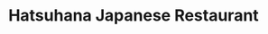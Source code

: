 ---
layout: place
title: "Hatsuhana Japanese Restaurant"
permalink: /hawaii/honolulu/hatsuhana-japanese-restaurant.html
stateAbbr: HI
stateName: Hawaii
cityName: Honolulu
seo:
  name: "Hatsuhana Japanese Restaurant"
  type: Restaurant
  links: https://www.hatsuhanausa.com/
description: "Hatsuhana Japanese Restaurant serves delicious sushi in Honolulu, Hawaii. Try fresh Japanese dishes for a great dining experience. "
place_id: ChIJE2-ZnPVtAHwR6P2bJEKeAoY
photos:
  - name: >-
      places/ChIJE2-ZnPVtAHwR6P2bJEKeAoY/photos/AeeoHcId-bMtoSIQVf8fXHIt9LT-iRiE6TAyU9BBSVBfkbCjMLN7_QJ4Yu2wxVnNO31JqhDBOyD22ykv92s72boZdufXZi0DhAIXg3rVw9KdtxIBLv4Xh1BZIK0HQDxkIKGPuJJPUvvD7uNz9pHG_lIAoF1ojoWFhzQI25vl3o6A2y0cij0xGC3BZ_vLspp7zLg2Oae85Uwofr9s8S_VY9Ostn0phAMgiBvijW87r4wV3ziFMU5j4L2cBESkoZkwdnh1RWsF7IQSIiZY9oHWCpHxCEOE7GvJWDdjKCkwYYSFjtw
    widthPx: 4000
    heightPx: 3000
    authorAttributions:
      - displayName: Hatsuhana Japanese Restaurant
        uri: https://maps.google.com/maps/contrib/103257918990933360442
        photoUri: >-
          https://lh3.googleusercontent.com/a-/ALV-UjWibBjY377JdgoMFp9HXH7YMBRDISm2Byh7G2Bvv4GqHXafPWg=s100-p-k-no-mo
    flagContentUri: >-
      https://www.google.com/local/imagery/report/?cb_client=maps_api_places.places_api&image_key=!1e10!2sAF1QipNB7EdjS9HJqiYvG_6nsOcJofRGBwkAdbmcECw&hl=en-US
    googleMapsUri: >-
      https://www.google.com/maps/place//data=!3m4!1e2!3m2!1sAF1QipNB7EdjS9HJqiYvG_6nsOcJofRGBwkAdbmcECw!2e10!4m2!3m1!1s0x7c006df59c996f13:0x86029e42249bfde8
  - name: >-
      places/ChIJE2-ZnPVtAHwR6P2bJEKeAoY/photos/AeeoHcKdLCkCMGLeig38gsh3IQLFylzRhAsV3i4y7_BEtPlhZfrooZEtZsd2_VHQvgBKojI4TvrJFvkeB-7I1cGR8atybMypD2hlQc5FDhi8o8Ooxz9R1hQxzVXxZoPjJlcJya9-gqINLQOLQhx6t_F0vbZZ80oiS4Ebhlf-NSXCKly0u8MF4gdWzGvdAX2pwT9tsyH--osw7pfkBQf0CaX-h7d0jTWi55VpFJZj4v3Xv0pitEwrXO4Y972jt4RzGdcXc7ne3Jbdk3OzoudU_8Ix1T0inWCyaYWWfnZXvYqenns
    widthPx: 3311
    heightPx: 1695
    authorAttributions:
      - displayName: Hatsuhana Japanese Restaurant
        uri: https://maps.google.com/maps/contrib/103257918990933360442
        photoUri: >-
          https://lh3.googleusercontent.com/a-/ALV-UjWibBjY377JdgoMFp9HXH7YMBRDISm2Byh7G2Bvv4GqHXafPWg=s100-p-k-no-mo
    flagContentUri: >-
      https://www.google.com/local/imagery/report/?cb_client=maps_api_places.places_api&image_key=!1e10!2sAF1QipObcp_URMu1YUVjWUc5zHpOr6HyXDK1zSvwS6g&hl=en-US
    googleMapsUri: >-
      https://www.google.com/maps/place//data=!3m4!1e2!3m2!1sAF1QipObcp_URMu1YUVjWUc5zHpOr6HyXDK1zSvwS6g!2e10!4m2!3m1!1s0x7c006df59c996f13:0x86029e42249bfde8
  - name: >-
      places/ChIJE2-ZnPVtAHwR6P2bJEKeAoY/photos/AeeoHcIzTKG71wFzA4ibSjTgXswGHqGNQagTJ43oG00t6QUMfe5qsRcABlAWazt00jUzenIP8YwSf4Uh5IaXE8Iz6GI0e7JpwNIRUCRe0UQAb-R37NxeAgxaQuIm8eiw2JKBWQnisYPC3U1JFyI32yuD8szQfGbwJDzAi1mnOpexoryuladamMFlmxDOyIkmsjTyeAe1xhVlxorY2TLu4lIVpa1Kk3hW8jn4opPT34cFz5-llnysI1xBWIa6BCOkCitQsEK1IC5txZWxXf6bI7DAD3zNNUhqduupID0gOM58-Xt91l9kkfzsDdibUj2O6BzByZ_hALSy_YmqrR3QzjjgTQoXVLHIJOde639ZpoYDdsvSFgyX1QQg0uhBTtiox8a5Nq-xPt2JJlH_03yuNuxApDxG9Ui5AwBgvjQzh8Lx3ZF537LX
    widthPx: 4000
    heightPx: 2252
    authorAttributions:
      - displayName: Ronald Nault
        uri: https://maps.google.com/maps/contrib/115189577994444496271
        photoUri: >-
          https://lh3.googleusercontent.com/a/ACg8ocITCi82qKzN_H3EDrJnHzf7fcPXRmd1OEK8mk8OjuX583Njzw=s100-p-k-no-mo
    flagContentUri: >-
      https://www.google.com/local/imagery/report/?cb_client=maps_api_places.places_api&image_key=!1e10!2sCIHM0ogKEICAgID3646g4wE&hl=en-US
    googleMapsUri: >-
      https://www.google.com/maps/place//data=!3m4!1e2!3m2!1sCIHM0ogKEICAgID3646g4wE!2e10!4m2!3m1!1s0x7c006df59c996f13:0x86029e42249bfde8
  - name: >-
      places/ChIJE2-ZnPVtAHwR6P2bJEKeAoY/photos/AeeoHcKl1JZ1IjzSCRhiQm4d9igZsQaeJpWxorkx3cZC6uKm1_54tC1Yu7zRKI2hjoHKlOGQMFrpppzA1n6rxTdgPEP5wIfG3Mvjk7JfWQcUe-zkJHbKaQ-zkLPOHg5vRRdA3H14e-YxfzwCl16fVbVUhF3Zsb6de9B5GH2z2KEUMMsL_IiUL_o7fkjHn1JAQxWcEzDmRcPNlax6RSDqCWEsyDnegoJ3RJslKT3e8p7vfwKfNCockx9XrLnq6PGMH5jPJBSpanZ4yNnZlWMJAd9jI6BRL1TThkvTnCEbGbgd9QU1PjKjPelyqcaSgWNF0h6WvEqBaamPOvQFaeGSSjupiFmoxsi8pMwXrIAa1l-zfuaqzLp6yqUpN7ktSM-3k8KympuVx3--7awtq9Lx5MgUqiagISOs2j_Iv3kInIUP9nkHgEg
    widthPx: 4031
    heightPx: 2267
    authorAttributions:
      - displayName: M BDV
        uri: https://maps.google.com/maps/contrib/112973784609537987020
        photoUri: >-
          https://lh3.googleusercontent.com/a-/ALV-UjVrb1cW8XlGy6yymvgPuMNsPMRDbirWlFIFYqnNG5Fe2p47zL4EBg=s100-p-k-no-mo
    flagContentUri: >-
      https://www.google.com/local/imagery/report/?cb_client=maps_api_places.places_api&image_key=!1e10!2sCIHM0ogKEICAgIDDzd-OmgE&hl=en-US
    googleMapsUri: >-
      https://www.google.com/maps/place//data=!3m4!1e2!3m2!1sCIHM0ogKEICAgIDDzd-OmgE!2e10!4m2!3m1!1s0x7c006df59c996f13:0x86029e42249bfde8
  - name: >-
      places/ChIJE2-ZnPVtAHwR6P2bJEKeAoY/photos/AeeoHcLx6XGOnZ_u2UgkmAGF84u6p1Bfl_Namp4AaSBAyS5yg5M1s2tvARFyyR2YEajgTXC0kVnVAL06a1kkDEWEZkeYYm3tOKpatl7ANTTGuOa-tK_VuWyeH5NWHM7etRAOHF1m1xY91pNi7bF07py9WIuJ32L1mp5BfdAaATypl8FzkYeFo2E1cTpjDZCv1nEi27_50gV2YtHaB2ck6G3HOLDpIThT9hcKU-AhyPYiJ9sz5XHBQg9u64zd2rEGoCKv3M6eX4jWoRtQLEnpmncG3xWG7E-FAKO84H2tRb-Dntw
    widthPx: 1700
    heightPx: 2800
    authorAttributions:
      - displayName: Hatsuhana Japanese Restaurant
        uri: https://maps.google.com/maps/contrib/103257918990933360442
        photoUri: >-
          https://lh3.googleusercontent.com/a-/ALV-UjWibBjY377JdgoMFp9HXH7YMBRDISm2Byh7G2Bvv4GqHXafPWg=s100-p-k-no-mo
    flagContentUri: >-
      https://www.google.com/local/imagery/report/?cb_client=maps_api_places.places_api&image_key=!1e10!2sAF1QipO8v1v5qnE0K6lJxMvrudd9pERFO2izjacUYrY&hl=en-US
    googleMapsUri: >-
      https://www.google.com/maps/place//data=!3m4!1e2!3m2!1sAF1QipO8v1v5qnE0K6lJxMvrudd9pERFO2izjacUYrY!2e10!4m2!3m1!1s0x7c006df59c996f13:0x86029e42249bfde8
  - name: >-
      places/ChIJE2-ZnPVtAHwR6P2bJEKeAoY/photos/AeeoHcJMJDiiELIWWJUsLQxST1BrORQrK9BgdqskjuVFCSCBmG8JuqFqvKZ6pVrouDCsFXKQl-Cz23qq4NtXyN4sOHCZpSSE0UqbgpTOGnMXpC63xitHpzlGyXfFm2c9HweHu1qHiCbY7xx_tVoiybVqsUuKZwomeDQ8up6nRdW_wCK9binb_pHZZ0gJ70DpYR3tiWY9gsOkpq-6kvaNyYdbzq8AMqpJ339rFunGEPWdp9zuhmBsJyn-GdEWkfKobrPRIzOMFYmuhuLUzAIpUywRE8EMRddCj5cofRke5pbGQnYUMCymuNPm3-vi7XHbnBlDhpgTPoGiNFO34wcbFCdGEVJ79jhOeU6mOnrK0-owvFxjWrPfDI4LvivoHzNFqNibS2e-JZoNPYtzo0QuVH2txg-lQi6PamdMR7rt7wM8GuWR1rBQ
    widthPx: 4000
    heightPx: 3000
    authorAttributions:
      - displayName: Ryan Y
        uri: https://maps.google.com/maps/contrib/103064015528879969198
        photoUri: >-
          https://lh3.googleusercontent.com/a-/ALV-UjUi22IO76ostIh3Fq3mWTw9Cf-Z9F6UPZwalZAe0hZWEBquC-09=s100-p-k-no-mo
    flagContentUri: >-
      https://www.google.com/local/imagery/report/?cb_client=maps_api_places.places_api&image_key=!1e10!2sCIHM0ogKEICAgMCQvNyi0QE&hl=en-US
    googleMapsUri: >-
      https://www.google.com/maps/place//data=!3m4!1e2!3m2!1sCIHM0ogKEICAgMCQvNyi0QE!2e10!4m2!3m1!1s0x7c006df59c996f13:0x86029e42249bfde8
  - name: >-
      places/ChIJE2-ZnPVtAHwR6P2bJEKeAoY/photos/AeeoHcKzRndh75KGcbXVk0DdA15Lzzihncj_vg6slfT3mNg0_GeScEVIlhpQ2Rp5A8AeXX513v87uR_tbJYwmicxfc57sOiQU_5PIYyVy-lZXfRm8KniSIMHr4d9DqzNjKraT6gQipI5oHx8pSGzn0EdCdpYwnq4viZaVJNYiDHVqaEAGExetAUNj71J5c0R5XBPmBfz0K_cFxHm96wLe_mh3mrzlESeymLM2NQ1__6alRFIkrq3XvIjg6LnWIzlQ0DzaWxPvnyqIYIA5fj2OJtLVcqVueTMFFMoyvtWN3HqTKe3iHPnSnoSNrrs68DdhrG7Kj_qNAEVk2svClZEDr_tv0SBTo8vAQgyc9ph6XX4rcmDU9rhiFGDhspvUtWcH39q-mZakmnQzSg8z6cENer_0QPMF5TKli2Z48wl5rBMWYx4GFuh
    widthPx: 4000
    heightPx: 3000
    authorAttributions:
      - displayName: Carl Davis
        uri: https://maps.google.com/maps/contrib/101805327042684701945
        photoUri: >-
          https://lh3.googleusercontent.com/a-/ALV-UjWUYQJIDAbVQDrkM5vtR27ifnZwscVetFTlm093zutRgkBTequZ=s100-p-k-no-mo
    flagContentUri: >-
      https://www.google.com/local/imagery/report/?cb_client=maps_api_places.places_api&image_key=!1e10!2sCIHM0ogKEICAgICTltqHtAE&hl=en-US
    googleMapsUri: >-
      https://www.google.com/maps/place//data=!3m4!1e2!3m2!1sCIHM0ogKEICAgICTltqHtAE!2e10!4m2!3m1!1s0x7c006df59c996f13:0x86029e42249bfde8
  - name: >-
      places/ChIJE2-ZnPVtAHwR6P2bJEKeAoY/photos/AeeoHcJyRTPzW5GSK-pDxulOdSHFeCGaYCFgShhPfTN-bDGY6qvvnmuhWjAYlnAKGbjb-1vBlmeV-JtSH5ItS6Gp0pV6fFH3I2eXFReQuXFb5c-18l8QTzF3rDvRL4Qo2MWY9HyYcglfNdwU9CNvihZZHG3Igr3_XChWMc5Si5ubbEZH_7pupXgmlI9fh29SCXisJ3p_q9vnnGPzfBgaW2QSuSFz6hssdvP_G8ruLydvkX0qxVbdFTD1PxnQ-NqZUrRvaNWhUozotHB1x_QYOOrqAfN6y6tMpYjsP9oAuDnd9nBP9JKgF5hqiavtlOiEUbBnCULbIsdRySvINDRl5Bk0aaqGlDiQzRVEmVdubZWKTL7JrSlbxl4exjNOxAPM1X4IhM9CZ0wr10bNv3o5D0rYmwTWiH4UYzU6hkpPmOu4KSZCzR_B
    widthPx: 500
    heightPx: 375
    authorAttributions:
      - displayName: Helena Markos
        uri: https://maps.google.com/maps/contrib/116510833118147547783
        photoUri: >-
          https://lh3.googleusercontent.com/a-/ALV-UjWnBAcIu07OAKaBi5ggD8Fe6FGaIzFkbsMe5enYNcDpgzUP2Ky1aQ=s100-p-k-no-mo
    flagContentUri: >-
      https://www.google.com/local/imagery/report/?cb_client=maps_api_places.places_api&image_key=!1e10!2sCIHM0ogKEICAgIDv3KaHnQE&hl=en-US
    googleMapsUri: >-
      https://www.google.com/maps/place//data=!3m4!1e2!3m2!1sCIHM0ogKEICAgIDv3KaHnQE!2e10!4m2!3m1!1s0x7c006df59c996f13:0x86029e42249bfde8
  - name: >-
      places/ChIJE2-ZnPVtAHwR6P2bJEKeAoY/photos/AeeoHcLGU2H9svGnNzzMklcZWZaOYnkcN1x-VQHRGtU5sCp61DiyQSCziFRuKSRaFGnGSNO9GrlQz0a0Iv76Zpyp1la3G508tFjrI2BlaCnDw6YcWnhGAL-LPOBiRL5fgt1-afwqKKmtpwNgCAJMOrXt5R8zQrCOXLOsOWN5s839H07Lm1mCaC1-GnwkB9JDLGUU5LotqEK8LpKKPkoOECour_P9cJcyCJf10ibMSCsj-zCfthgU113dYnq2mNJgMyhIqx9ZrsxPPBg7jX6kagqWOWlMTPxjd1J0V8ttCOWosRfmy_-5i4hlEs27TNVmAyO8eaUmBEzyry__rSwpIWE9272uZvQiCDnbEYIm3TmBKp9nrbyuCIvHom0w3-dwlS2dqK30KwAJfQpMkbvqiHaJ8s9uDYc5_-7YA5PVeOv_YJbxJJmQ
    widthPx: 4032
    heightPx: 3024
    authorAttributions:
      - displayName: World Explorer
        uri: https://maps.google.com/maps/contrib/105774174444787308383
        photoUri: >-
          https://lh3.googleusercontent.com/a-/ALV-UjWQ4-JpWmrGoU5GZutXoKGRLNUT6h4bbX2x3Nf3xyWTVwLIEx8_XQ=s100-p-k-no-mo
    flagContentUri: >-
      https://www.google.com/local/imagery/report/?cb_client=maps_api_places.places_api&image_key=!1e10!2sCIHM0ogKEICAgICXsc-43AE&hl=en-US
    googleMapsUri: >-
      https://www.google.com/maps/place//data=!3m4!1e2!3m2!1sCIHM0ogKEICAgICXsc-43AE!2e10!4m2!3m1!1s0x7c006df59c996f13:0x86029e42249bfde8
  - name: >-
      places/ChIJE2-ZnPVtAHwR6P2bJEKeAoY/photos/AeeoHcK3s12Pg0x0kyY7-3svoQhTPnuB40KP2ZFmJFOtwODBVYJNiFyuT6iB1GK0wUqieEWZes5iKnSP5gws3wVfYngJjcgqqfNCTPaffWuFIDAJTR2N0UrvUB602ZIdVEdXzakbNpX9hNlIs_ikbUTE6h7-0239cmtw8Ex2itHgA6T-L92o4bDLNbsI4WKM-K649hdd8FQKfQGm1aXmiMMvhmzBTcEow-_hN7qFaRtBaGqJUGj7bHDDcvvuMMbsTpcnnO0a8Fg-he91xamotlyuwaSfh2RnJBh0yE-iCIjYS-jmO6vxNm02OP_qnBYZOql1OIz_TV97xHKQ1gZoeGUSHrcGTKWKY_ghje-tc6LRiVraon5Q4cEKFp96ZLz8cObxIn3jG4p_HhPzgH14wGJee_jvxeH9xVmvSQgAdmBOC6vDxA
    widthPx: 4800
    heightPx: 3600
    authorAttributions:
      - displayName: Kourtney Shellhorn
        uri: https://maps.google.com/maps/contrib/110243846256268248029
        photoUri: >-
          https://lh3.googleusercontent.com/a/ACg8ocKfDWXOXaeYgwTpYPNda5ZHLf6Ge_G3LiWow1xB_J2embzJBQ=s100-p-k-no-mo
    flagContentUri: >-
      https://www.google.com/local/imagery/report/?cb_client=maps_api_places.places_api&image_key=!1e10!2sCIHM0ogKEICAgICXuMvIHw&hl=en-US
    googleMapsUri: >-
      https://www.google.com/maps/place//data=!3m4!1e2!3m2!1sCIHM0ogKEICAgICXuMvIHw!2e10!4m2!3m1!1s0x7c006df59c996f13:0x86029e42249bfde8
address: 2005 Kālia Rd, Honolulu, HI 96815, USA
street: 2005 Kālia Rd
city: Honolulu
state: HI
zip: '96815'
country: USA
neighborhood: Waikiki
latitude: '21.283467'
longitude: '-157.837003'
accessibility_options:
  wheelchairAccessibleParking: true
  wheelchairAccessibleRestroom: true
  wheelchairAccessibleSeating: true
business_status: OPERATIONAL
name: Hatsuhana Japanese Restaurant
google_maps_links:
  directionsUri: >-
    https://www.google.com/maps/dir//''/data=!4m7!4m6!1m1!4e2!1m2!1m1!1s0x7c006df59c996f13:0x86029e42249bfde8!3e0
  placeUri: https://maps.google.com/?cid=9656454557954997736
  writeAReviewUri: >-
    https://www.google.com/maps/place//data=!4m3!3m2!1s0x7c006df59c996f13:0x86029e42249bfde8!12e1
  reviewsUri: >-
    https://www.google.com/maps/place//data=!4m4!3m3!1s0x7c006df59c996f13:0x86029e42249bfde8!9m1!1b1
  photosUri: >-
    https://www.google.com/maps/place//data=!4m3!3m2!1s0x7c006df59c996f13:0x86029e42249bfde8!10e5
primary_type: Japanese Restaurant
opening_hours:
  regular: null
  current: null
secondary_opening_hours:
  regular:
    weekdayDescriptions: null
    type: null
  current:
    weekdayDescriptions: null
    type: null
phone: (808) 946-8287
price_level: PRICE_LEVEL_INEXPENSIVE
price_range: $20 &ndash; $30
rating: '4.1'
rating_count: 770
website: https://www.hatsuhanausa.com/
reviews: null
parking_options: null
payment_options: null
allow_dogs: null
curbside_pickup: null
delivery: null
dine_in: null
good_for_children: null
good_for_groups: null
good_for_sports: null
live_music: null
menu_for_children: null
outdoor_seating: null
reservable: null
restroom: null
serves_beer: null
serves_breakfast: null
serves_brunch: null
serves_cocktails: null
serves_coffee: null
serves_dinner: null
serves_dessert: null
serves_lunch: null
serves_vegetarian_food: null
serves_wine: null
takeout: null
summary: null

---